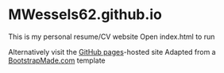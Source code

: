 # MWessels62.github.io

This is my personal resume/CV website
Open index.html to run

Alternatively visit the <a href="https://mwessels62.github.io" target="_blank">GitHub pages</a>-hosted site
Adapted from a <a href="https://bootstrapmade.com/" target="_blank">BootstrapMade.com</a> template
